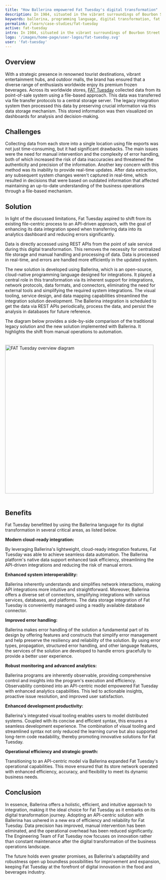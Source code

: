 ```yaml
---
title: "How Ballerina empowered Fat Tuesday's digital transformation"
description: In 1984, situated in the vibrant surroundings of Bourbon Street in New Orleans, Fat Tuesday inaugurated its operations as an establishment specializing in superior frozen beverages. As time progressed, it was able to achieve a commendable expansion to an extensive network across the globe.
keywords: ballerina, programming language, digital transformation, fat tuesday
permalink: /learn/case-studies/fat-tuesday
active: fat-tuesday
intro: In 1984, situated in the vibrant surroundings of Bourbon Street in New Orleans, Fat Tuesday inaugurated its operations as an establishment specializing in superior frozen beverages. As time progressed, it was able to achieve a commendable expansion to an extensive network across the globe.
logo: '/images/home-page/user-logos/fat-tuesday.svg'
user: 'fat-tuesday'
---
```


## Overview

With a strategic presence in renowned tourist destinations, vibrant entertainment hubs, and outdoor malls, the brand has ensured that a diverse range of enthusiasts worldwide enjoy its premium frozen beverages. Across its worldwide stores, [FAT Tuesday](https://fattuesday.com/) collected data from its point-of-sale system using a file-based approach. This data was transferred via file transfer protocols to a central storage server. The legacy integration system then processed this data by preserving crucial information via this data storage mechanism. This stored information was then visualized on dashboards for analysis and decision-making.

## Challenges

Collecting data from each store into a single location using file exports was not just time-consuming, but it had significant drawbacks. The main issues were the need for manual intervention and the complexity of error handling, both of which increased the risk of data inaccuracies and threatened the authenticity and precision of the information. Another key concern with this method was its inability to provide real-time updates. After data extraction, any subsequent system changes weren't captured in real-time, which resulted in decisions that were based on outdated information that affected maintaining an up-to-date understanding of the business operations through a file-based mechanism.

## Solution

In light of the discussed limitations, Fat Tuesday aspired to shift from its existing file-centric process to an API-driven approach, with the goal of enhancing its data integration speed when transferring data into its analytics dashboard and reducing errors significantly.

Data is directly accessed using REST APIs from the point of sale service during this digital transformation. This removes the necessity for centralized file storage and manual handling and processing of data. Data is processed in real-time, and errors are handled more efficiently in the updated system.

The new solution is developed using Ballerina, which is an open-source, cloud-native programming language designed for integrations. It played a central role in this transformation via its inherent support for integrations, network protocols, data formats, and connectors, eliminating the need for external tools and simplifying the required system integrations. The visual tooling, service design, and data mapping capabilities streamlined the integration solution development. The Ballerina integration is scheduled to get the data via REST APIs periodically, process the data, and persist the analysis in databases for future reference.

The diagram below provides a side-by-side comparison of the traditional legacy solution and the new solution implemented with Ballerina. It highlights the shift from manual operations to automation.

<img src="/images/case-studies/fat-tuesday-overview-diagram.png" alt="FAT Tuesday overview diagram" width="546" height="480" style='width:auto !important; padding-top:20px; padding-bottom:20px;'>

## Benefits

Fat Tuesday benefitted by using the Ballerina language for its digital transformation in several critical areas, as listed below.

**Modern cloud-ready integration:**

By leveraging Ballerina's lightweight, cloud-ready integration features, Fat Tuesday was able to achieve seamless data automation. The Ballerina platform's native data support enhanced task efficiency, streamlining the API-driven integrations and reducing the risk of manual errors.

**Enhanced system interoperability:**

Ballerina inherently understands and simplifies network interactions, making API integrations more intuitive and straightforward. Moreover, Ballerina offers a diverse set of connectors, simplifying integrations with various services, databases, and platforms. The data storage integration of Fat Tuesday is conveniently managed using a readily available database connector.

**Improved error handling:**

Ballerina makes error handling of the solution a fundamental part of its design by offering features and constructs that simplify error management and help preserve the resiliency and reliability of the solution. By using error types, propagation, structured error handling, and other language features, the services of the solution are developed to handle errors gracefully to provide a better user experience.

**Robust monitoring and advanced analytics:**

Ballerina programs are inherently observable, providing comprehensive control and insights into the program's execution and efficiency. Observability combined into an API-centric model empowered Fat Tuesday with enhanced analytics capabilities. This led to actionable insights, proactive issue resolution, and improved user satisfaction.

**Enhanced development productivity:**

Ballerina's integrated visual tooling enables users to model distributed systems. Coupled with its concise and efficient syntax, this ensures a seamless development experience. The combination of visual tooling and streamlined syntax not only reduced the learning curve but also supported long-term code readability, thereby promoting innovative solutions for Fat Tuesday. 

**Operational efficiency and strategic growth:**

Transitioning to an API-centric model via Ballerina expanded Fat Tuesday's operational capabilities. This move ensured that its store network operated with enhanced efficiency, accuracy, and flexibility to meet its dynamic business needs.

## Conclusion

In essence, Ballerina offers a holistic, efficient, and intuitive approach to integration, making it the ideal choice for Fat Tuesday as it embarks on its digital transformation journey. Adopting an API-centric solution with Ballerina has ushered in a new era of efficiency and reliability for Fat Tuesday. Data precision has improved, manual intervention has been eliminated, and the operational overhead has been reduced significantly. The Engineering Team of Fat Tuesday now focuses on innovation rather than constant maintenance after the digital transformation of the business operations landscape.

The future holds even greater promises, as Ballerina's adaptability and robustness open up boundless possibilities for improvement and expansion, keeping Fat Tuesday at the forefront of digital innovation in the food and beverages industry.
